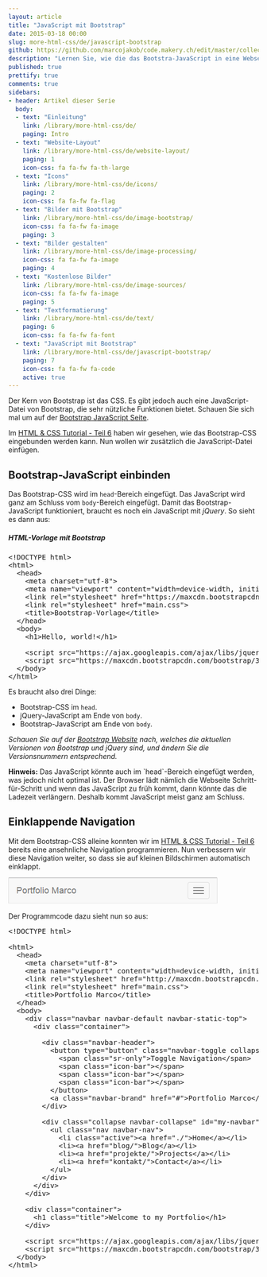 ```yaml
---
layout: article
title: "JavaScript mit Bootstrap"
date: 2015-03-18 00:00
slug: more-html-css/de/javascript-bootstrap
github: https://github.com/marcojakob/code.makery.ch/edit/master/collections/library/more-html-css-de-javascript-bootstrap.md
description: "Lernen Sie, wie die das Bootstra-JavaScript in eine Webseite integriert werden kann. Mit einem Beispiel zur Bootstrap Navigation."
published: true
prettify: true
comments: true
sidebars:
- header: Artikel dieser Serie
  body:
  - text: "Einleitung"
    link: /library/more-html-css/de/
    paging: Intro
  - text: "Website-Layout"
    link: /library/more-html-css/de/website-layout/
    paging: 1
    icon-css: fa fa-fw fa-th-large
  - text: "Icons"
    link: /library/more-html-css/de/icons/
    paging: 2
    icon-css: fa fa-fw fa-flag
  - text: "Bilder mit Bootstrap"
    link: /library/more-html-css/de/image-bootstrap/
    icon-css: fa fa-fw fa-image
    paging: 3
  - text: "Bilder gestalten"
    link: /library/more-html-css/de/image-processing/
    icon-css: fa fa-fw fa-image
    paging: 4
  - text: "Kostenlose Bilder"
    link: /library/more-html-css/de/image-sources/
    icon-css: fa fa-fw fa-image
    paging: 5
  - text: "Textformatierung"
    link: /library/more-html-css/de/text/
    paging: 6
    icon-css: fa fa-fw fa-font
  - text: "JavaScript mit Bootstrap"
    link: /library/more-html-css/de/javascript-bootstrap/
    paging: 7
    icon-css: fa fa-fw fa-code
    active: true
---
```


Der Kern von Bootstrap ist das CSS. Es gibt jedoch auch eine JavaScript-Datei von Bootstrap, die sehr nützliche Funktionen bietet. Schauen Sie sich mal um auf der [Bootstrap JavaScript Seite](http://holdirbootstrap.de/javascript/).

Im [HTML & CSS Tutorial - Teil 6](/library/html-css/de/part6/) haben wir gesehen, wie das Bootstrap-CSS eingebunden werden kann. Nun wollen wir zusätzlich die JavaScript-Datei einfügen.


## Bootstrap-JavaScript einbinden

Das Bootstrap-CSS wird im `head`-Bereich eingefügt. Das JavaScript wird ganz am Schluss vom `body`-Bereich eingefügt. Damit das Bootstrap-JavaScript funktioniert, braucht es noch ein JavaScript mit *jQuery*. So sieht es dann aus:

##### HTML-Vorlage mit Bootstrap

<pre class="prettyprint lang-html">
&lt;!DOCTYPE html>
&lt;html>
  &lt;head>
    &lt;meta charset="utf-8">
    &lt;meta name="viewport" content="width=device-width, initial-scale=1">
    &lt;link rel="stylesheet" href="https://maxcdn.bootstrapcdn.com/bootstrap/3.3.4/css/bootstrap.min.css">
    &lt;link rel="stylesheet" href="main.css">
    &lt;title>Bootstrap-Vorlage&lt;/title>
  &lt;/head>
  &lt;body>
    &lt;h1>Hello, world!&lt;/h1>

    &lt;script src="https://ajax.googleapis.com/ajax/libs/jquery/1.11.2/jquery.min.js">&lt;/script>
    &lt;script src="https://maxcdn.bootstrapcdn.com/bootstrap/3.3.4/js/bootstrap.min.js">&lt;/script>
  &lt;/body>
&lt;/html>
</pre>

Es braucht also drei Dinge:

* Bootstrap-CSS im `head`.
* jQuery-JavaScript am Ende von `body`.
* Bootstrap-JavaScript am Ende von `body`.


*Schauen Sie auf der [Bootstrap Website](http://holdirbootstrap.de/los-gehts/) nach, welches die aktuellen Versionen von Bootstrap und jQuery sind, und ändern Sie die Versionsnummern entsprechend.*


<div class="alert alert-info">
  <strong>Hinweis:</strong> Das JavaScript könnte auch im `head`-Bereich eingefügt werden, was jedoch nicht optimal ist. Der Browser lädt nämlich die Webseite Schritt-für-Schritt und wenn das JavaScript zu früh kommt, dann könnte das die Ladezeit verlängern. Deshalb kommt JavaScript meist ganz am Schluss.
</div>


## Einklappende Navigation

Mit dem Bootstrap-CSS alleine konnten wir im [HTML & CSS Tutorial - Teil 6](/library/html-css/de/part6#navigation-mit-bootstrap/) bereits eine ansehnliche Navigation programmieren. Nun verbessern wir diese Navigation weiter, so dass sie auf kleinen Bildschirmen automatisch einklappt.

![Navigation eingeklappt](/assets/library/more-html-css/javascript-bootstrap/navigation-collapsed.png)

Der Programmcode dazu sieht nun so aus:

<pre class="prettyprint lang-html">
&lt;!DOCTYPE html>

&lt;html>
  &lt;head>
    &lt;meta charset="utf-8">
    &lt;meta name="viewport" content="width=device-width, initial-scale=1">
    &lt;link rel="stylesheet" href="http://maxcdn.bootstrapcdn.com/bootstrap/3.3.4/css/bootstrap.min.css">
    &lt;link rel="stylesheet" href="main.css">
    &lt;title>Portfolio Marco&lt;/title>
  &lt;/head>
  &lt;body>
    &lt;div class="navbar navbar-default navbar-static-top">
      &lt;div class="container">
        
        &lt;div class="navbar-header">
          &lt;button type="button" class="navbar-toggle collapsed" data-toggle="collapse" data-target="#my-navbar">
            &lt;span class="sr-only">Toggle Navigation&lt;/span>
            &lt;span class="icon-bar">&lt;/span>
            &lt;span class="icon-bar">&lt;/span>
            &lt;span class="icon-bar">&lt;/span>
          &lt;/button>
          &lt;a class="navbar-brand" href="#">Portfolio Marco&lt;/a>
        &lt;/div>
        
        &lt;div class="collapse navbar-collapse" id="my-navbar">
          &lt;ul class="nav navbar-nav">
            &lt;li class="active">&lt;a href="./">Home&lt;/a>&lt;/li>
            &lt;li>&lt;a href="blog/">Blog&lt;/a>&lt;/li>
            &lt;li>&lt;a href="projekte/">Projects&lt;/a>&lt;/li>
            &lt;li>&lt;a href="kontakt/">Contact&lt;/a>&lt;/li>
          &lt;/ul>
        &lt;/div>
      &lt;/div>
    &lt;/div>
    
    &lt;div class="container">
      &lt;h1 class="title">Welcome to my Portfolio&lt;/h1>
    &lt;/div>
    
    &lt;script src="https://ajax.googleapis.com/ajax/libs/jquery/1.11.2/jquery.min.js">&lt;/script>
    &lt;script src="https://maxcdn.bootstrapcdn.com/bootstrap/3.3.4/js/bootstrap.min.js">&lt;/script>
  &lt;/body>
&lt;/html>
</pre>



